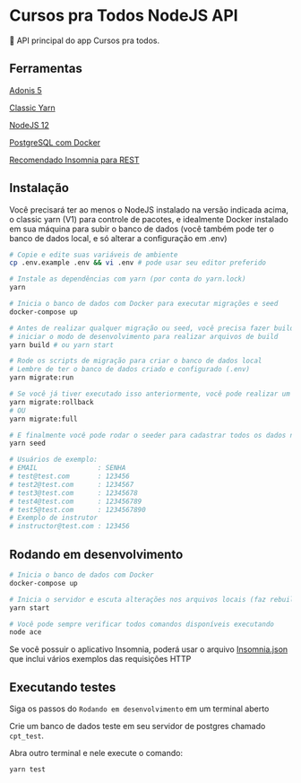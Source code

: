 # Cursos pra Todos NodeJS API

🚀 API principal do app Cursos pra todos.

## Ferramentas

[Adonis 5](https://preview.adonisjs.com/)

[Classic Yarn](https://classic.yarnpkg.com/lang/en/)

[NodeJS 12](https://nodejs.org/en/)

[PostgreSQL com Docker](https://docs.docker.com/compose/)

[Recomendado Insomnia para REST](https://insomnia.rest/)

## Instalação

Você precisará ter ao menos o NodeJS instalado na versão indicada acima, o classic yarn (V1) para controle de pacotes, e idealmente Docker instalado em sua máquina para subir o banco de dados (você também pode ter o banco de dados local, e só alterar a configuração em .env)

```bash
# Copie e edite suas variáveis de ambiente
cp .env.example .env && vi .env # pode usar seu editor preferido

# Instale as dependências com yarn (por conta do yarn.lock)
yarn

# Inicia o banco de dados com Docker para executar migrações e seed
docker-compose up

# Antes de realizar qualquer migração ou seed, você precisa fazer build ou
# iniciar o modo de desenvolvimento para realizar arquivos de build
yarn build # ou yarn start

# Rode os scripts de migração para criar o banco de dados local
# Lembre de ter o banco de dados criado e configurado (.env)
yarn migrate:run

# Se você já tiver executado isso anteriormente, você pode realizar um rollback, ou só executar o migrate:full para realizar o rollback e o run em seguida
yarn migrate:rollback
# OU
yarn migrate:full

# E finalmente você pode rodar o seeder para cadastrar todos os dados necessários (como Roles), e também registrar alguns usuários de exemplo
yarn seed

# Usuários de exemplo:
# EMAIL               : SENHA
# test@test.com       : 123456
# test2@test.com      : 1234567
# test3@test.com      : 12345678
# test4@test.com      : 123456789
# test5@test.com      : 1234567890
# Exemplo de instrutor
# instructor@test.com : 123456
```

## Rodando em desenvolvimento

```bash
# Inicia o banco de dados com Docker
docker-compose up

# Inicia o servidor e escuta alterações nos arquivos locais (faz rebuild automaticamente)
yarn start

# Você pode sempre verificar todos comandos disponíveis executando
node ace
```

Se você possuir o aplicativo Insomnia, poderá usar o arquivo [Insomnia.json](Insomnia.json) que inclui vários exemplos das requisições HTTP

## Executando testes

Siga os passos do `Rodando em desenvolvimento` em um terminal aberto

Crie um banco de dados teste em seu servidor de postgres chamado `cpt_test`.

Abra outro terminal e nele execute o comando:

```bash
yarn test
```
